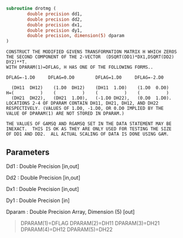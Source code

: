 ```fortran
subroutine drotmg (
		double precision dd1,
		double precision dd2,
		double precision dx1,
		double precision dy1,
		double precision, dimension(5) dparam
)
```

    CONSTRUCT THE MODIFIED GIVENS TRANSFORMATION MATRIX H WHICH ZEROS
    THE SECOND COMPONENT OF THE 2-VECTOR  (DSQRT(DD1)*DX1,DSQRT(DD2)    DY2)**T.
    WITH DPARAM(1)=DFLAG, H HAS ONE OF THE FOLLOWING FORMS..

    DFLAG=-1.D0     DFLAG=0.D0        DFLAG=1.D0     DFLAG=-2.D0

      (DH11  DH12)    (1.D0  DH12)    (DH11  1.D0)    (1.D0  0.D0)
    H=(          )    (          )    (          )    (          )
      (DH21  DH22),   (DH21  1.D0),   (-1.D0 DH22),   (0.D0  1.D0).
    LOCATIONS 2-4 OF DPARAM CONTAIN DH11, DH21, DH12, AND DH22
    RESPECTIVELY. (VALUES OF 1.D0, -1.D0, OR 0.D0 IMPLIED BY THE
    VALUE OF DPARAM(1) ARE NOT STORED IN DPARAM.)

    THE VALUES OF GAMSQ AND RGAMSQ SET IN THE DATA STATEMENT MAY BE
    INEXACT.  THIS IS OK AS THEY ARE ONLY USED FOR TESTING THE SIZE
    OF DD1 AND DD2.  ALL ACTUAL SCALING OF DATA IS DONE USING GAM.


## Parameters
Dd1 : Double Precision [in,out]

Dd2 : Double Precision [in,out]

Dx1 : Double Precision [in,out]

Dy1 : Double Precision [in]

Dparam : Double Precision Array, Dimension (5) [out]
> DPARAM(1)=DFLAG
> DPARAM(2)=DH11
> DPARAM(3)=DH21
> DPARAM(4)=DH12
> DPARAM(5)=DH22

